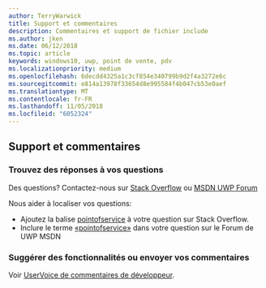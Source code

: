 ```yaml
---
author: TerryWarwick
title: Support et commentaires
description: Commentaires et support de fichier include
ms.author: jken
ms.date: 06/12/2018
ms.topic: article
keywords: windows10, uwp, point de vente, pdv
ms.localizationpriority: medium
ms.openlocfilehash: 6decdd4325a1c3cf854e340799b9d2f4a3272e6c
ms.sourcegitcommit: e814a13978f33654d8e995584f4b047cb53e0aef
ms.translationtype: MT
ms.contentlocale: fr-FR
ms.lasthandoff: 11/05/2018
ms.locfileid: "6052324"
---
```

## <a name="support-and-feedback"></a>Support et commentaires

### <a name="find-answers-to-your-questions"></a>Trouvez des réponses à vos questions

Des questions? Contactez-nous sur [Stack Overflow](https://aka.ms/pos-stackoverflow) ou [MSDN UWP Forum](https://aka.ms/pos-msdn-uwpforum)

Nous aider à localiser vos questions:
- Ajoutez la balise [pointofservice](https://aka.ms/pos-stackoverflow) à votre question sur Stack Overflow. 
- Inclure le terme [«pointofservice»](https://aka.ms/pos-msdn-uwpforum) dans votre question sur le Forum de UWP MSDN

### <a name="make-feature-suggestions-or-give-feedback"></a>Suggérer des fonctionnalités ou envoyer vos commentaires
Voir [UserVoice de commentaires de développeur](https://wpdev.uservoice.com/forums/110705-universal-windows-platform?category_id=202594).